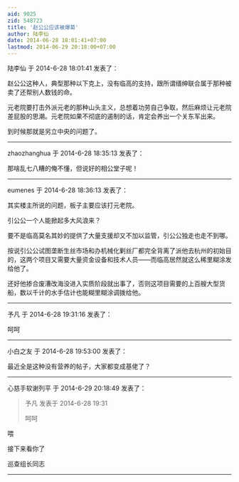 ```yaml
---
aid: 9025
zid: 548723
title: '赵公公应该被爆菊'
author: 陆李仙
date: 2014-06-28 18:01:41+07:00
lastmod: 2014-06-29 20:18:00+07:00
---
```


陆李仙 于 2014-6-28 18:01:41 发表了：

赵公公这种人，典型那种以下克上，没有临高的支持，跟所谓缙绅联合属于那种被卖了还帮别人数钱的命。

元老院要打击外派元老的那种山头主义，总想着功劳自己争取，然后麻烦让元老院差屁股的思潮。元老院如果不彻底的遏制的话，肯定会养出一个关东军出来。

到时候那就是另立中央的问题了。

---------

zhaozhanghua 于 2014-6-28 18:35:13 发表了：

那啥乱七八糟的俺不懂，但说好的相公堂子呢！

---------

eumenes 于 2014-6-28 18:36:13 发表了：

其实楼主所说的问题，板子主要应该打元老院。

引公公一个人能掀起多大风浪来？

要不是临高莫名其妙的提供了大量支援却又不加以监管，引公公独走也走不到哪。

按说引公公试图垄断生丝市场和办机械化剿丝厂都完全背离了派他去杭州的初始目的，这两个项目又需要大量资金设备和技术人员——而临高居然就这么稀里糊涂发给他了。

还好他掺合废漕改海没进入实质阶段就出事了，否则这项目需要的上百艘大型货船，数以千计的水手估计也能糊里糊涂调拨给他。

---------

予凡 于 2014-6-28 19:31:16 发表了：

呵呵

---------

小白之友 于 2014-6-28 19:53:00 发表了：

最近全是这种没有营养的帖子，大家都变成基佬了？

---------

心慈手软谢列平 于 2014-6-29 20:18:49 发表了：

> 予凡 发表于 2014-6-28 19:31
> 
> 呵呵



喂

接下来看你了

巡查组长同志

---------

